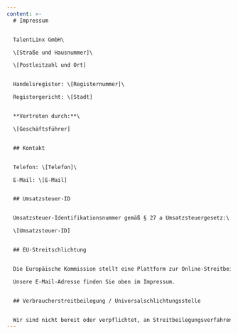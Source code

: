 ```yaml
---
content: >-
  # Impressum


  TalentLinx GmbH\

  \[Straße und Hausnummer]\

  \[Postleitzahl und Ort]


  Handelsregister: \[Registernummer]\

  Registergericht: \[Stadt]


  **Vertreten durch:**\

  \[Geschäftsführer]


  ## Kontakt


  Telefon: \[Telefon]\

  E-Mail: \[E-Mail]


  ## Umsatzsteuer-ID


  Umsatzsteuer-Identifikationsnummer gemäß § 27 a Umsatzsteuergesetz:\

  \[Umsatzsteuer-ID]


  ## EU-Streitschlichtung


  Die Europäische Kommission stellt eine Plattform zur Online-Streitbeilegung (OS) bereit: <https://ec.europa.eu/consumers/odr/>.\

  Unsere E-Mail-Adresse finden Sie oben im Impressum.


  ## Verbraucherstreitbeilegung / Universalschlichtungsstelle


  Wir sind nicht bereit oder verpflichtet, an Streitbeilegungsverfahren vor einer Verbraucherschlichtungsstelle teilzunehmen.
---
```

